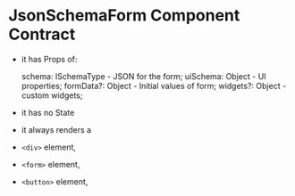 
# JsonSchemaForm Component Contract

- it has Props of:

  schema: ISchemaType - JSON for the form;
  uiSchema: Object - UI properties;
  formData?: Object - Initial values of form;
  widgets?: Object - custom widgets;

- it has no State

- it always renders a

-  `<div>` element,

-  `<form>` element,

-  `<button>` element,